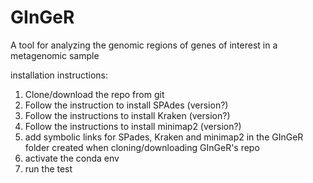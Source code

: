 # GInGeR
A tool for analyzing the genomic regions of genes of interest in a metagenomic sample

installation instructions:
1. Clone/download the repo from git
2. Follow the instruction to install SPAdes (version?)
3. Follow the instructions to install Kraken (version?)
4. Follow the instructions to install minimap2 (version?)
5. add symbolic links for SPades, Kraken and minimap2 in the GInGeR folder created when cloning/downloading GInGeR's repo
6. activate the conda env 
7. run the test 
